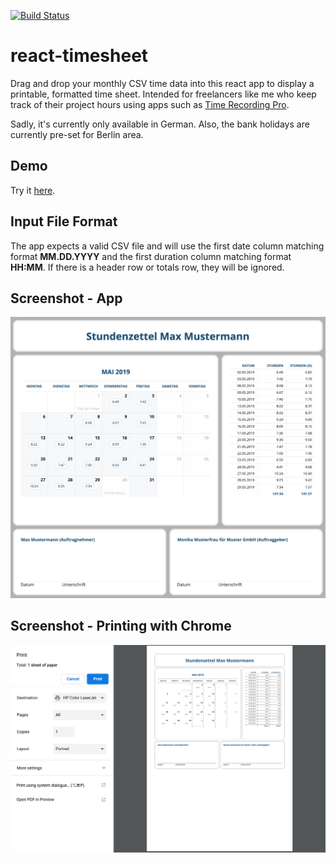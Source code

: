 [![Build Status](https://travis-ci.com/sebastianhaberey/react-timesheet.svg?branch=master)](https://travis-ci.com/sebastianhaberey/react-timesheet)

# react-timesheet

Drag and drop your monthly CSV time data into this react app to display a printable,
formatted time sheet. Intended for freelancers like me who keep track of their 
project hours using apps such as 
[Time Recording Pro](https://play.google.com/store/apps/details?id=com.dynamicg.timerecording.pro).

Sadly, it's currently only available in German. Also, the bank holidays are currently pre-set for Berlin area.

## Demo

Try it [here](https://react-timesheet.haberey.com/).

## Input File Format

The app expects a valid CSV file and will use the first date column matching format **MM.DD.YYYY**
and the first duration column matching format **HH:MM**. If there is a header row
or totals row, they will be ignored.

## Screenshot - App

![Screenshot](https://raw.githubusercontent.com/sebastianhaberey/react-timesheet/master/doc/screenshot.png)

## Screenshot - Printing with Chrome

![Printing](https://raw.githubusercontent.com/sebastianhaberey/react-timesheet/master/doc/printing.png)
